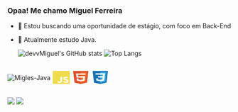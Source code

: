 ### Opaa! Me chamo Miguel Ferreira


                               
- 🔭 Estou buscando uma oportunidade de estágio, com foco em Back-End
- 🌱 Atualmente estudo Java.



  ![devvMiguel's GitHub stats](https://github-readme-stats.vercel.app/api?username=devvMiguel&show_icons=true&theme=dark)
  ![Top Langs](https://github-readme-stats.vercel.app/api/top-langs/?username=devvMiguel&exclude_repo=github-readme-stats,anuraghazra.github.io)

<div style="display: inline_block"><br>
  <img align ="center" alt="Migles-Java" height="30" width="40"  src="https://cdn.jsdelivr.net/gh/devicons/devicon/icons/java/java-original.svg" />                                                                         <img align="center" alt="Rafa-Js" height="30" width="40" src="https://raw.githubusercontent.com/devicons/devicon/master/icons/javascript/javascript-plain.svg">
  <img align="center" alt="Rafa-HTML" height="30" width="40" src="https://raw.githubusercontent.com/devicons/devicon/master/icons/html5/html5-original.svg">
  <img align="center" alt="Rafa-CSS" height="30" width="40" src="https://raw.githubusercontent.com/devicons/devicon/master/icons/css3/css3-original.svg">
</div>

##

<div>
  <a href="https://www.linkedin.com/in/miguel-ferreira-aa6bab292" target="_blank"><img src="https://img.shields.io/badge/-LinkedIn-%230077B5?style=for-the-badge&logo=linkedin&logoColor=white" target="_blank"></a> 
  <a href = "miguelgalvao_galvao@hotmail.com"><img src=https://img.shields.io/badge/Microsoft_Outlook-0078D4?style=for-the-badge&logo=microsoft-outlook&logoColor=white target=""></a>
</div>
